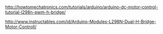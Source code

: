 http://howtomechatronics.com/tutorials/arduino/arduino-dc-motor-control-tutorial-l298n-pwm-h-bridge/

http://www.instructables.com/id/Arduino-Modules-L298N-Dual-H-Bridge-Motor-Controll/